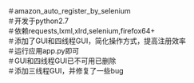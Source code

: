 ＃amazon_auto_register_by_selenium  
＃开发于python2.7  
＃依赖requests,lxml,xlrd,selenium,firefox64+   
＃添加了GUI和四线程GUI，简化操作方式，提高注册效率  
＃运行应用app.py即可  
＃GUI和四线程GUI已不可用已删除  
＃添加三线程GUI，并修复了一些bug  
